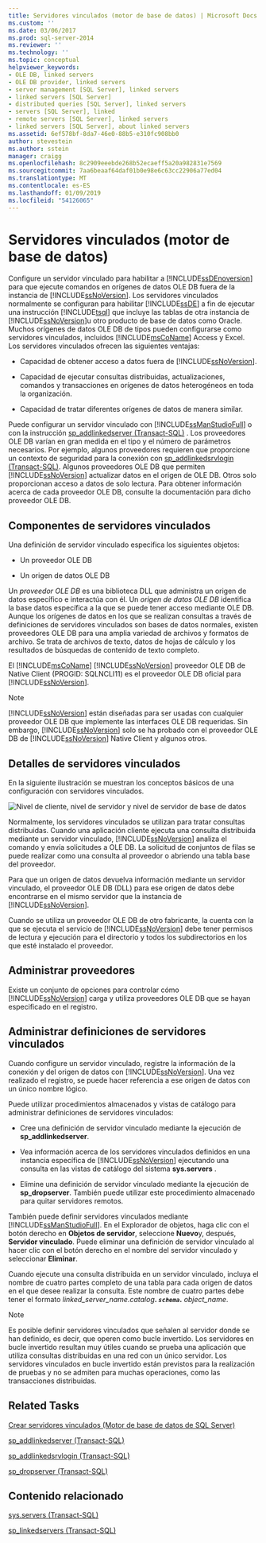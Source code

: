 ```yaml
---
title: Servidores vinculados (motor de base de datos) | Microsoft Docs
ms.custom: ''
ms.date: 03/06/2017
ms.prod: sql-server-2014
ms.reviewer: ''
ms.technology: ''
ms.topic: conceptual
helpviewer_keywords:
- OLE DB, linked servers
- OLE DB provider, linked servers
- server management [SQL Server], linked servers
- linked servers [SQL Server]
- distributed queries [SQL Server], linked servers
- servers [SQL Server], linked
- remote servers [SQL Server], linked servers
- linked servers [SQL Server], about linked servers
ms.assetid: 6ef578bf-8da7-46e0-88b5-e310fc908bb0
author: stevestein
ms.author: sstein
manager: craigg
ms.openlocfilehash: 8c2909eeebde268b52ecaeff5a20a982831e7569
ms.sourcegitcommit: 7aa6beaaf64daf01b0e98e6c63cc22906a77ed04
ms.translationtype: MT
ms.contentlocale: es-ES
ms.lasthandoff: 01/09/2019
ms.locfileid: "54126065"
---
```

# <a name="linked-servers-database-engine"></a>Servidores vinculados (motor de base de datos)
  Configure un servidor vinculado para habilitar a [!INCLUDE[ssDEnoversion](../../includes/ssdenoversion-md.md)] para que ejecute comandos en orígenes de datos OLE DB fuera de la instancia de [!INCLUDE[ssNoVersion](../../../includes/ssnoversion-md.md)]. Los servidores vinculados normalmente se configuran para habilitar [!INCLUDE[ssDE](../../includes/ssde-md.md)] a fin de ejecutar una instrucción [!INCLUDE[tsql](../../includes/tsql-md.md)] que incluye las tablas de otra instancia de [!INCLUDE[ssNoVersion](../../../includes/ssnoversion-md.md)]u otro producto de base de datos como Oracle. Muchos orígenes de datos OLE DB de tipos pueden configurarse como servidores vinculados, incluidos [!INCLUDE[msCoName](../../../includes/msconame-md.md)] Access y Excel. Los servidores vinculados ofrecen las siguientes ventajas:  
  
-   Capacidad de obtener acceso a datos fuera de [!INCLUDE[ssNoVersion](../../../includes/ssnoversion-md.md)].  
  
-   Capacidad de ejecutar consultas distribuidas, actualizaciones, comandos y transacciones en orígenes de datos heterogéneos en toda la organización.  
  
-   Capacidad de tratar diferentes orígenes de datos de manera similar.  
  
 Puede configurar un servidor vinculado con [!INCLUDE[ssManStudioFull](../../../includes/ssmanstudiofull-md.md)] o con la instrucción [sp_addlinkedserver &#40;Transact-SQL&#41;](/sql/relational-databases/system-stored-procedures/sp-addlinkedserver-transact-sql) . Los proveedores OLE DB varían en gran medida en el tipo y el número de parámetros necesarios. Por ejemplo, algunos proveedores requieren que proporcione un contexto de seguridad para la conexión con [sp_addlinkedsrvlogin &#40;Transact-SQL&#41;](/sql/relational-databases/system-stored-procedures/sp-addlinkedsrvlogin-transact-sql). Algunos proveedores OLE DB que permiten [!INCLUDE[ssNoVersion](../../../includes/ssnoversion-md.md)] actualizar datos en el origen de OLE DB. Otros solo proporcionan acceso a datos de solo lectura. Para obtener información acerca de cada proveedor OLE DB, consulte la documentación para dicho proveedor OLE DB.  
  
## <a name="linked-server-components"></a>Componentes de servidores vinculados  
 Una definición de servidor vinculado especifica los siguientes objetos:  
  
-   Un proveedor OLE DB  
  
-   Un origen de datos OLE DB  
  
 Un *proveedor OLE DB* es una biblioteca DLL que administra un origen de datos específico e interactúa con él. Un *origen de datos OLE DB* identifica la base datos específica a la que se puede tener acceso mediante OLE DB. Aunque los orígenes de datos en los que se realizan consultas a través de definiciones de servidores vinculados son bases de datos normales, existen proveedores OLE DB para una amplia variedad de archivos y formatos de archivo. Se trata de archivos de texto, datos de hojas de cálculo y los resultados de búsquedas de contenido de texto completo.  
  
 El [!INCLUDE[msCoName](../../../includes/msconame-md.md)] [!INCLUDE[ssNoVersion](../../../includes/ssnoversion-md.md)] proveedor OLE DB de Native Client (PROGID: SQLNCLI11) es el proveedor OLE DB oficial para [!INCLUDE[ssNoVersion](../../../includes/ssnoversion-md.md)].  
  
> [!NOTE]  
>  [!INCLUDE[ssNoVersion](../../../includes/ssnoversion-md.md)] están diseñadas para ser usadas con cualquier proveedor OLE DB que implemente las interfaces OLE DB requeridas. Sin embargo, [!INCLUDE[ssNoVersion](../../../includes/ssnoversion-md.md)] solo se ha probado con el proveedor OLE DB de [!INCLUDE[ssNoVersion](../../../includes/ssnoversion-md.md)] Native Client y algunos otros.  
  
## <a name="linked-server-details"></a>Detalles de servidores vinculados  
 En la siguiente ilustración se muestran los conceptos básicos de una configuración con servidores vinculados.  
  
 ![Nivel de cliente, nivel de servidor y nivel de servidor de base de datos](../../database-engine/media/lsvr.gif "Nivel de cliente, nivel de servidor y nivel de servidor de base de datos")  
  
 Normalmente, los servidores vinculados se utilizan para tratar consultas distribuidas. Cuando una aplicación cliente ejecuta una consulta distribuida mediante un servidor vinculado, [!INCLUDE[ssNoVersion](../../../includes/ssnoversion-md.md)] analiza el comando y envía solicitudes a OLE DB. La solicitud de conjuntos de filas se puede realizar como una consulta al proveedor o abriendo una tabla base del proveedor.  
  
 Para que un origen de datos devuelva información mediante un servidor vinculado, el proveedor OLE DB (DLL) para ese origen de datos debe encontrarse en el mismo servidor que la instancia de [!INCLUDE[ssNoVersion](../../../includes/ssnoversion-md.md)].  
  
 Cuando se utiliza un proveedor OLE DB de otro fabricante, la cuenta con la que se ejecuta el servicio de [!INCLUDE[ssNoVersion](../../../includes/ssnoversion-md.md)] debe tener permisos de lectura y ejecución para el directorio y todos los subdirectorios en los que esté instalado el proveedor.  
  
## <a name="managing-providers"></a>Administrar proveedores  
 Existe un conjunto de opciones para controlar cómo [!INCLUDE[ssNoVersion](../../../includes/ssnoversion-md.md)] carga y utiliza proveedores OLE DB que se hayan especificado en el registro.  
  
## <a name="managing-linked-server-definitions"></a>Administrar definiciones de servidores vinculados  
 Cuando configure un servidor vinculado, registre la información de la conexión y del origen de datos con [!INCLUDE[ssNoVersion](../../../includes/ssnoversion-md.md)]. Una vez realizado el registro, se puede hacer referencia a ese origen de datos con un único nombre lógico.  
  
 Puede utilizar procedimientos almacenados y vistas de catálogo para administrar definiciones de servidores vinculados:  
  
-   Cree una definición de servidor vinculado mediante la ejecución de **sp_addlinkedserver**.  
  
-   Vea información acerca de los servidores vinculados definidos en una instancia específica de [!INCLUDE[ssNoVersion](../../../includes/ssnoversion-md.md)] ejecutando una consulta en las vistas de catálogo del sistema **sys.servers** .  
  
-   Elimine una definición de servidor vinculado mediante la ejecución de **sp_dropserver**. También puede utilizar este procedimiento almacenado para quitar servidores remotos.  
  
 También puede definir servidores vinculados mediante [!INCLUDE[ssManStudioFull](../../../includes/ssmanstudiofull-md.md)]. En el Explorador de objetos, haga clic con el botón derecho en **Objetos de servidor**, seleccione **Nuevo**y, después, **Servidor vinculado**. Puede eliminar una definición de servidor vinculado al hacer clic con el botón derecho en el nombre del servidor vinculado y seleccionar **Eliminar**.  
  
 Cuando ejecute una consulta distribuida en un servidor vinculado, incluya el nombre de cuatro partes completo de una tabla para cada origen de datos en el que desee realizar la consulta. Este nombre de cuatro partes debe tener el formato _linked_server_name.catalog_**. _`schema`_.** _object_name_.  
  
> [!NOTE]  
>  Es posible definir servidores vinculados que señalen al servidor donde se han definido, es decir, que operen como bucle invertido. Los servidores en bucle invertido resultan muy útiles cuando se prueba una aplicación que utiliza consultas distribuidas en una red con un único servidor. Los servidores vinculados en bucle invertido están previstos para la realización de pruebas y no se admiten para muchas operaciones, como las transacciones distribuidas.  
  
## <a name="related-tasks"></a>Related Tasks  
 [Crear servidores vinculados &#40;Motor de base de datos de SQL Server&#41;](create-linked-servers-sql-server-database-engine.md)  
  
 [sp_addlinkedserver &#40;Transact-SQL&#41;](/sql/relational-databases/system-stored-procedures/sp-addlinkedserver-transact-sql)  
  
 [sp_addlinkedsrvlogin &#40;Transact-SQL&#41;](/sql/relational-databases/system-stored-procedures/sp-addlinkedsrvlogin-transact-sql)  
  
 [sp_dropserver &#40;Transact-SQL&#41;](/sql/relational-databases/system-stored-procedures/sp-dropserver-transact-sql)  
  
## <a name="related-content"></a>Contenido relacionado  
 [sys.servers &#40;Transact-SQL&#41;](/sql/relational-databases/system-catalog-views/sys-servers-transact-sql)  
  
 [sp_linkedservers &#40;Transact-SQL&#41;](/sql/relational-databases/system-stored-procedures/sp-linkedservers-transact-sql)  
  
  
